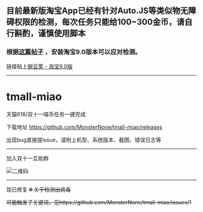 ## 目前最新版淘宝App已经有针对Auto.JS等类似物无障碍权限的检测，每次任务只能给100~300金币，请自行斟酌，谨慎使用脚本

### 根据[这篇帖子](https://www.52pojie.cn/thread-1289675-1-1.html) ，安装淘宝9.0版本可以应对检测。

链接贴上[豌豆荚 - 淘宝9.0版](https://www.wandoujia.com/apps/32267/history_v253)

---

# tmall-miao
天猫618/双十一喵币任务一键完成

下载地址 https://github.com/MonsterNone/tmall-miao/releases

出现bug直接提issue，请附上机型、系统版本、截图、错误日志等

---

加入双十一互助群

![二维码](https://i.loli.net/2020/10/21/wOZtVjeWFmCkG9h.png)

---

现已修复 ~~# 关于检测出病毒~~

~~可能触发了关键词，见https://github.com/MonsterNone/tmall-miao/issues/1~~


